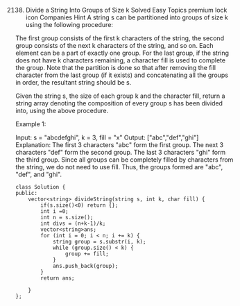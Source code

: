2138. Divide a String Into Groups of Size k
      Solved
      Easy
      Topics
      premium lock icon
      Companies
      Hint
      A string s can be partitioned into groups of size k using the following procedure:

The first group consists of the first k characters of the string, the second group consists of the next k characters of the string, and so on. Each element can be a part of exactly one group.
For the last group, if the string does not have k characters remaining, a character fill is used to complete the group.
Note that the partition is done so that after removing the fill character from the last group (if it exists) and concatenating all the groups in order, the resultant string should be s.

Given the string s, the size of each group k and the character fill, return a string array denoting the composition of every group s has been divided into, using the above procedure.

Example 1:

Input: s = "abcdefghi", k = 3, fill = "x"
Output: ["abc","def","ghi"]
Explanation:
The first 3 characters "abc" form the first group.
The next 3 characters "def" form the second group.
The last 3 characters "ghi" form the third group.
Since all groups can be completely filled by characters from the string, we do not need to use fill.
Thus, the groups formed are "abc", "def", and "ghi".

```
class Solution {
public:
    vector<string> divideString(string s, int k, char fill) {
        if(s.size()<0) return {};
        int i =0;
        int n = s.size();
        int divs = (n+k-1)/k;
        vector<string>ans;
        for (int i = 0; i < n; i += k) {
            string group = s.substr(i, k);
            while (group.size() < k) {
                group += fill;
            }
            ans.push_back(group);
        }
        return ans;

    }
};
```
